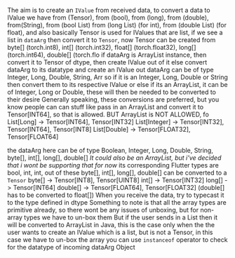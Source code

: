 The aim is to create an `IValue` from received data, to convert a data to IValue we have
from (Tensor), from (bool), from (long), from (double), from(String), from (bool List)
from (long List) (for int), from (double List) (for float), and also basically Tensor is used
for IValues that are list, if we see a list in `dataArg` then convert it to `Tensor`,
now Tensor can be created from
byte[] (torch.int8), int[] (torch.int32), float[] (torch.float32), long[] (torch.int64),
double[] (torch.flo
if dataArg is ArrayList instance, then convert it to Tensor of dtype,
     then create IValue out of it
else convert dataArg to its datatype and create an IValue out
dataArg can be of type Integer, Long, Double, String, Arr
so if it is an Integer, Long, Double or String then convert them to its respective IValue
or else if its an ArrayList, it can be of Integer, Long or Double, these will then be needed
to be converted to their desire
Generally speaking, these conversions are preferred, but you know people can can stuff like
pass in an ArrayList<Integer> and convert it to Tensor[INT64], so that is allowed.
BUT ArrayList<String> is NOT ALLOWED, fo
   List[Long] -> Tensor[INT64], Tensor[INT32]
   List[Integer] -> Tensor[INT32], Tensor[INT64], Tensor[INT8]
   List[Double] -> Tensor[FLOAT32], Tensor[FLOAT64]

the dataArg here can be of type
Boolean, Integer, Long, Double, String, byte[], int[], long[], double[]
*It could also be an ArrayList, but i've decided that i wont be supporting that for now*
its corresponding Flutter types are
bool, int, int,
out of these byte[], int[], long[], double[] can be converted to a `Tensor`
byte[] -> Tensor[INT8], Tensor[UINT8]
int[] -> Tensor[INT32]
long[] -> Tensor[INT64]
double[] -> Tensor[FLOAT64], Tensor[FLOAT32] (double[] has to be converted to float[])
When you receive the data, try to typecast it to the type defined in dtype
Something to note is that all the array types are primitive already, so there wont be
any issues of unboxing, but for non-array types we have to un-box them
But if the user sends in a List then it will be converted to ArrayList in Java, this is
the case only when the the user wants to create an IValue which is a list, but is not a
Tensor, in this case we have to un-box the array
you can use `instanceof` operator to check for the datatype of incoming dataArg Object